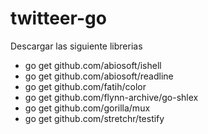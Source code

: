 # twitteer-go

<p>Descargar las siguiente librerias

<ul>
<li>go get github.com/abiosoft/ishell</li>
<li>go get github.com/abiosoft/readline</li>
<li>go get github.com/fatih/color</li>
<li>go get github.com/flynn-archive/go-shlex</li>
<li>go get github.com/gorilla/mux</li>
<li>go get github.com/stretchr/testify</li>
</ul>
</p>